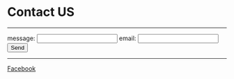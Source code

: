 
# Contact US


-----

<form action="https://formspree.io/zefang@considerdigital.com" method="POST">message: <input type="text" name="name"> email: <input type="email" name="_replyto"> <input type="submit" value="Send"></form>

-----
[Facebook](https://www.facebook.com/DreamAna-wedding-1693896657544773/)